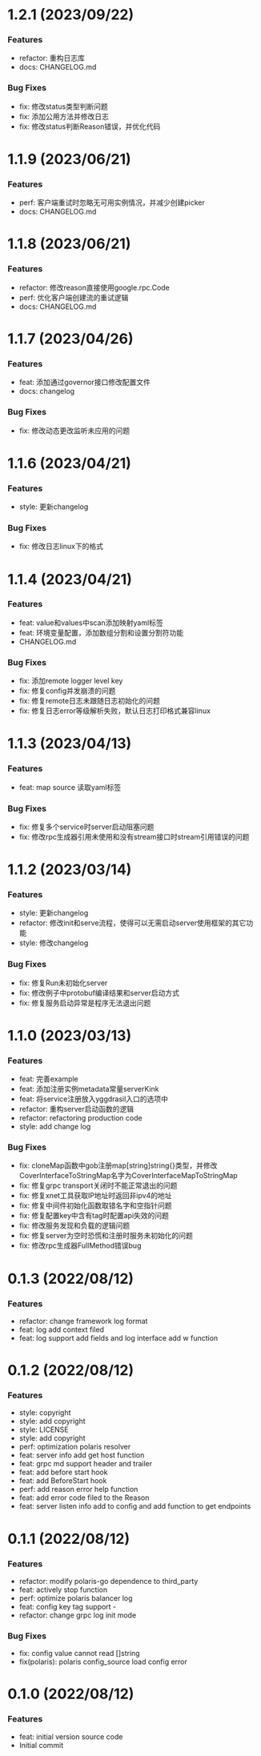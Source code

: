 # 1.2.1 (2023/09/22)

### Features

- refactor: 重构日志库
- docs: CHANGELOG.md

### Bug Fixes

- fix: 修改status类型判断问题
- fix: 添加公用方法并修改日志
- fix: 修改status判断Reason错误，并优化代码

# 1.1.9 (2023/06/21)

### Features

- perf: 客户端重试时忽略无可用实例情况，并减少创建picker
- docs: CHANGELOG.md

# 1.1.8 (2023/06/21)

### Features

- refactor: 修改reason直接使用google.rpc.Code
- perf: 优化客户端创建流的重试逻辑
- docs: CHANGELOG.md

# 1.1.7 (2023/04/26)

### Features

- feat: 添加通过governor接口修改配置文件
- docs: changelog

### Bug Fixes

- fix: 修改动态更改监听未应用的问题

# 1.1.6 (2023/04/21)

### Features

- style: 更新changelog

### Bug Fixes

- fix: 修改日志linux下的格式

# 1.1.4 (2023/04/21)

### Features

- feat: value和values中scan添加映射yaml标签
- feat: 环境变量配置，添加数组分割和设置分割符功能
- CHANGELOG.md

### Bug Fixes

- fix: 添加remote logger level key
- fix: 修复config并发崩溃的问题
- fix: 修复remote日志未跟随日志初始化的问题
- fix: 修复日志error等级解析失败，默认日志打印格式兼容linux

# 1.1.3 (2023/04/13)

### Features

- feat: map source 读取yaml标签

### Bug Fixes

- fix: 修复多个service时server启动阻塞问题
- fix: 修改rpc生成器引用未使用和没有stream接口时stream引用错误的问题

# 1.1.2 (2023/03/14)

### Features

- style: 更新changelog
- refactor: 修改init和serve流程，使得可以无需启动server使用框架的其它功能
- style: 修改changelog

### Bug Fixes

- fix: 修复Run未初始化server
- fix: 修改例子中protobuf编译结果和server启动方式
- fix: 修复服务启动异常是程序无法退出问题

# 1.1.0 (2023/03/13)

### Features

- feat: 完善example
- feat: 添加注册实例metadata常量serverKink
- feat: 将service注册放入yggdrasil入口的选项中
- refactor: 重构server启动函数的逻辑
- refactor: refactoring production code
- style: add change log

### Bug Fixes

- fix: cloneMap函数中gob注册map[string]string{}类型，并修改CoverInterfaceToStringMap名字为CoverInterfaceMapToStringMap
- fix: 修复grpc transport关闭时不能正常退出的问题
- fix: 修复xnet工具获取IP地址时返回非ipv4的地址
- fix: 修复中间件初始化函数取错名字和空指针问题
- fix: 修复配置key中含有tag时配置api失效的问题
- fix: 修改服务发现和负载的逻辑问题
- fix: 修复server为空时恐慌和注册时服务未初始化的问题
- fix: 修改rpc生成器FullMethod错误bug

# 0.1.3 (2022/08/12)

### Features

- refactor: change framework log format
- feat: log add context filed
- feat: log support add fields and log interface add w function

# 0.1.2 (2022/08/12)

### Features

- style: copyright
- style: add copyright
- style: LICENSE
- style: add copyright
- perf: optimization polaris resolver
- feat: server info add get host function
- feat: grpc md support header and trailer
- feat: add before start hook
- feat: add BeforeStart hook
- perf: add reason error help function
- feat: add error code filed to the Reason
- feat: server listen info add to config and add function to get endpoints

# 0.1.1 (2022/08/12)

### Features

- refactor: modify polaris-go dependence to third_party
- feat: actively stop function
- perf: optimize polaris balancer log
- feat: config key tag support -
- refactor: change grpc log init mode

### Bug Fixes

- fix: config value cannot read []string
- fix(polaris): polaris config_source load config error

# 0.1.0 (2022/08/12)

### Features

- feat: initial version source code
- Initial commit
